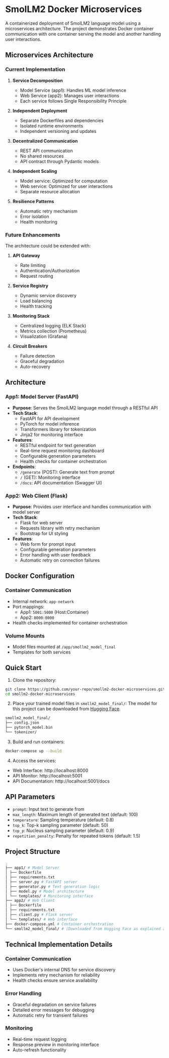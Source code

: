 # SmolLM2 Docker Microservices

A containerized deployment of SmolLM2 language model using a microservices architecture. The project demonstrates Docker container communication with one container serving the model and another handling user interactions.

## Microservices Architecture

### Current Implementation
1. **Service Decomposition**
   - Model Service (app1): Handles ML model inference
   - Web Service (app2): Manages user interactions
   - Each service follows Single Responsibility Principle

2. **Independent Deployment**
   - Separate Dockerfiles and dependencies
   - Isolated runtime environments
   - Independent versioning and updates

3. **Decentralized Communication**
   - REST API communication
   - No shared resources
   - API contract through Pydantic models

4. **Independent Scaling**
   - Model service: Optimized for computation
   - Web service: Optimized for user interactions
   - Separate resource allocation

5. **Resilience Patterns**
   - Automatic retry mechanism
   - Error isolation
   - Health monitoring

### Future Enhancements
The architecture could be extended with:

1. **API Gateway**
   - Rate limiting
   - Authentication/Authorization
   - Request routing

2. **Service Registry**
   - Dynamic service discovery
   - Load balancing
   - Health tracking

3. **Monitoring Stack**
   - Centralized logging (ELK Stack)
   - Metrics collection (Prometheus)
   - Visualization (Grafana)

4. **Circuit Breakers**
   - Failure detection
   - Graceful degradation
   - Auto-recovery

## Architecture

### App1: Model Server (FastAPI)
- **Purpose**: Serves the SmolLM2 language model through a RESTful API
- **Tech Stack**:
  - FastAPI for API development
  - PyTorch for model inference
  - Transformers library for tokenization
  - Jinja2 for monitoring interface
- **Features**:
  - RESTful endpoint for text generation
  - Real-time request monitoring dashboard
  - Configurable generation parameters
  - Health checks for container orchestration
- **Endpoints**:
  - `/generate` (POST): Generate text from prompt
  - `/` (GET): Monitoring interface
  - `/docs`: API documentation (Swagger UI)

### App2: Web Client (Flask)
- **Purpose**: Provides user interface and handles communication with model server
- **Tech Stack**:
  - Flask for web server
  - Requests library with retry mechanism
  - Bootstrap for UI styling
- **Features**:
  - Web form for prompt input
  - Configurable generation parameters
  - Error handling with user feedback
  - Automatic retry on connection failures

## Docker Configuration

### Container Communication
- Internal network: `app-network`
- Port mappings:
  - App1: `5001:5000` (Host:Container)
  - App2: `8000:8000`
- Health checks implemented for container orchestration

### Volume Mounts
- Model files mounted at `/app/smollm2_model_final`
- Templates for both services

## Quick Start

1. Clone the repository:
```bash
git clone https://github.com/your-repo/smollm2-docker-microservices.git
cd smollm2-docker-microservices
```

2. Place your trained model files in `smollm2_model_final/`:
The model for this project can be downloaded from [Hugging Face](https://huggingface.co/spaces/dhairyashil/SmolLM2_GroundUp/tree/main/smollm2_model_final).
```bash
smollm2_model_final/
├── config.json
├── pytorch_model.bin
└── tokenizer/
```

3. Build and run containers:
```bash
docker-compose up --build
```

4. Access the services:
- Web Interface: http://localhost:8000
- API Monitor: http://localhost:5001
- API Documentation: http://localhost:5001/docs

## API Parameters

- `prompt`: Input text to generate from
- `max_length`: Maximum length of generated text (default: 100)
- `temperature`: Sampling temperature (default: 0.8)
- `top_k`: Top-k sampling parameter (default: 50)
- `top_p`: Nucleus sampling parameter (default: 0.9)
- `repetition_penalty`: Penalty for repeated tokens (default: 1.5)

## Project Structure
```bash
.
├── app1/ # Model Server
│ ├── Dockerfile
│ ├── requirements.txt
│ ├── server.py # FastAPI server
│ ├── generator.py # Text generation logic
│ ├── model.py # Model architecture
│ └── templates/ # Monitoring interface
├── app2/ # Web Client
│ ├── Dockerfile
│ ├── requirements.txt
│ ├── client.py # Flask server
│ └── templates/ # Web interface
├── docker-compose.yml # Container orchestration
└── smollm2_model_final/ # (Downloaded from Hugging Face as explained above)
```

## Technical Implementation Details

### Container Communication
- Uses Docker's internal DNS for service discovery
- Implements retry mechanism for reliability
- Health checks ensure service availability

### Error Handling
- Graceful degradation on service failures
- Detailed error messages for debugging
- Automatic retry for transient failures

### Monitoring
- Real-time request logging
- Response preview in monitoring interface
- Auto-refresh functionality
